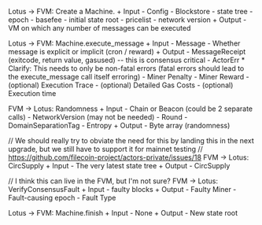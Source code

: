 Lotus -> FVM: Create a Machine.
    + Input
        - Config
        - Blockstore
        - state tree
        - epoch
        - basefee
        - initial state root
        - pricelist
        - network version
    + Output
        - VM on which any number of messages can be executed

Lotus -> FVM: Machine.execute_message
    + Input
        - Message
        - Whether message is explicit or implicit (cron / reward)
    + Output
        - MessageReceipt (exitcode, return value, gasused) -- this is consensus critical
        - ActorErr
            * Clarify: This needs to only be non-fatal errors (fatal errors should lead to the execute_message call itself erroring)
        - Miner Penalty
        - Miner Reward
        - (optional) Execution Trace
        - (optional) Detailed Gas Costs
        - (optional) Execution time

FVM -> Lotus: Randomness
    + Input
        - Chain or Beacon (could be 2 separate calls)
        - NetworkVersion (may not be needed)
        - Round
        - DomainSeparationTag
        - Entropy
    + Output
        - Byte array (randomness)

// We should really try to obviate the need for this by landing this in the next upgrade, but we still have to support it for mainnet testing
// https://github.com/filecoin-project/actors-private/issues/18
FVM -> Lotus: CircSupply
    + Input
        - The very latest state tree
    + Output
        - CircSupply

// I think this can live in the FVM, but I'm not sure?
FVM -> Lotus: VerifyConsensusFault
    + Input
        - faulty blocks
    + Output
        - Faulty Miner
        - Fault-causing epoch
        - Fault Type

Lotus -> FVM: Machine.finish
    + Input
        - None
    + Output
        - New state root
